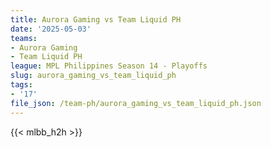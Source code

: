 ```yaml
---
title: Aurora Gaming vs Team Liquid PH
date: '2025-05-03'
teams:
- Aurora Gaming
- Team Liquid PH
league: MPL Philippines Season 14 - Playoffs
slug: aurora_gaming_vs_team_liquid_ph
tags:
- '17'
file_json: /team-ph/aurora_gaming_vs_team_liquid_ph.json
---
```


{{< mlbb_h2h >}}
